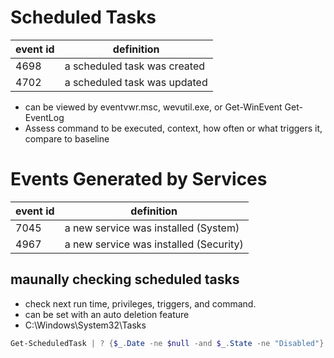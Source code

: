 # Scheduled Tasks
| event id | definition |
| -------- | ---------- |
| 4698     | a scheduled task was created |
| 4702     | a scheduled task was updated |

- can be viewed by eventvwr.msc, wevutil.exe, or Get-WinEvent Get-EventLog
- Assess command to be executed, context, how often or what triggers it, compare to baseline
# Events Generated by Services
| event id | definition |
| -------- | ---------- |
| 7045   | a new service was installed (System) |
| 4967     | a new service was installed (Security) |

## maunally checking scheduled tasks
- check next run time, privileges, triggers, and command.
- can be set with an auto deletion feature
- C:\Windows\System32\Tasks
```powershell
Get-ScheduledTask | ? {$_.Date -ne $null -and $_.State -ne "Disabled"} | sort-object Date | select Date,TaskName,Author,State,TaskPath | ft
```
